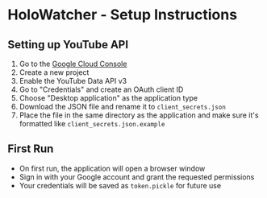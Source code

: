 # HoloWatcher - Setup Instructions

## Setting up YouTube API

1. Go to the [Google Cloud Console](https://console.cloud.google.com/)
2. Create a new project
3. Enable the YouTube Data API v3
4. Go to "Credentials" and create an OAuth client ID
5. Choose "Desktop application" as the application type
6. Download the JSON file and rename it to `client_secrets.json`
7. Place the file in the same directory as the application and make sure it's formatted like `client_secrets.json.example`

## First Run

- On first run, the application will open a browser window
- Sign in with your Google account and grant the requested permissions
- Your credentials will be saved as `token.pickle` for future use